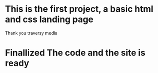 # This is the first project, a basic html and css landing page 
Thank you traversy media
# Finallized The code and the site is ready 